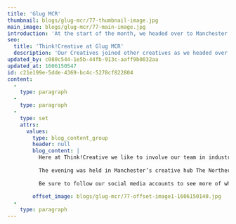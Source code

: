 ```yaml
---
title: 'Glug MCR'
thumbnail: blogs/glug-mcr/77-thumbnail-image.jpg
main_image: blogs/glug-mcr/77-main-image.jpg
introduction: 'At the start of the month, we headed over to Manchester for the most recent Glug event.'
seo:
  title: 'Think!Creative at Glug MCR'
  description: 'Our Creatives joined other creatives as we headed over to Manchester for the most recent Glug event. To find out more call us on +441253297900'
updated_by: c080c544-1e5b-44fb-913c-aaff9b0032aa
updated_at: 1606150547
id: c21e199e-5dde-4369-bc4c-5278cf822804
content:
  -
    type: paragraph
  -
    type: paragraph
  -
    type: set
    attrs:
      values:
        type: blog_content_group
        header: null
        blog_content: |
          Here at Think!Creative we like to involve our team in industry led events to keep updated on what’s going on in the design world and network with other creatives. This was our second time at a Glug Manchester Event, attending our first only a couple of months back in February.
          
          The evening was held in Manchester’s creative hub The Northern Quarter. It was a brilliant evening with some interesting talks by graphic designers, illustrators, freelancers and creative directors from the North West. Our highlight of the evening, aside from the free beer and pizza, was a talk given by Noir Agency co-founder, on the future of technology and use within branding. Our team was left with food for thought and we spent the next day discussing the evening in the studio.
          
          Be sure to follow our social media accounts to see more of what our team get up to.
          
        offset_image: blogs/glug-mcr/77-offset-image1-1606150140.jpg
  -
    type: paragraph
---
```

